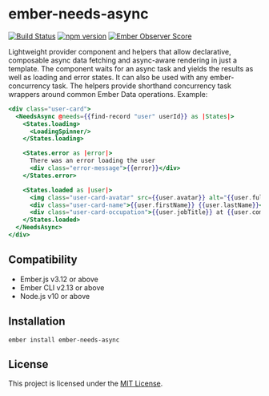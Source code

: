 ember-needs-async
==============================================================================

[![Build Status](https://travis-ci.org/dknutsen/ember-needs-async.svg?branch=master)](https://travis-ci.org/dknutsen/ember-needs-async)
[![npm version](https://badge.fury.io/js/ember-needs-async.svg)](http://badge.fury.io/js/ember-needs-async)
[![Ember Observer Score](http://emberobserver.com/badges/ember-needs-async.svg)](http://emberobserver.com/addons/ember-needs-async)


Lightweight provider component and helpers that allow declarative, composable async data fetching and async-aware rendering in just a template. The component waits for an async task and yields the results as well as loading and error states. It can also be used with any ember-concurrency task. The helpers provide shorthand concurrency task wrappers around common Ember Data operations. Example:

```hbs
<div class="user-card">
  <NeedsAsync @needs={{find-record "user" userId}} as |States|>
    <States.loading>
      <LoadingSpinner/>
    </States.loading>

    <States.error as |error|>
      There was an error loading the user
      <div class="error-message">{{error}}</div>
    </States.error>

    <States.loaded as |user|>
      <img class="user-card-avatar" src={{user.avatar}} alt="{{user.fullName}} profile picture">
      <div class="user-card-name">{{user.firstName}} {{user.lastName}}</div>
      <div class="user-card-occupation">{{user.jobTitle}} at {{user.company}}</div>
    </States.loaded>
  </NeedsAsync>
</div>
```


Compatibility
------------------------------------------------------------------------------

* Ember.js v3.12 or above
* Ember CLI v2.13 or above
* Node.js v10 or above


Installation
------------------------------------------------------------------------------

```
ember install ember-needs-async
```


License
------------------------------------------------------------------------------

This project is licensed under the [MIT License](LICENSE.md).
